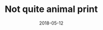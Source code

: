 ---
title: Not quite animal print
date: 2018-05-12
img: /images/nails/not-quite-animal-print.jpg
---
